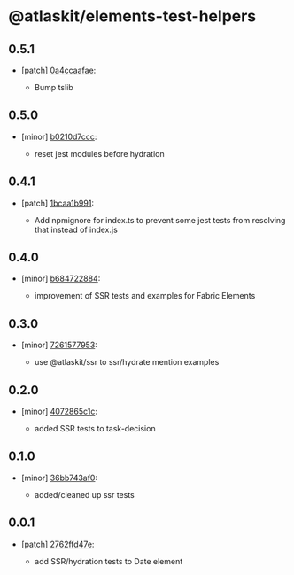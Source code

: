 # @atlaskit/elements-test-helpers

## 0.5.1
- [patch] [0a4ccaafae](https://bitbucket.org/atlassian/atlaskit-mk-2/commits/0a4ccaafae):

  - Bump tslib

## 0.5.0
- [minor] [b0210d7ccc](https://bitbucket.org/atlassian/atlaskit-mk-2/commits/b0210d7ccc):

  - reset jest modules before hydration

## 0.4.1
- [patch] [1bcaa1b991](https://bitbucket.org/atlassian/atlaskit-mk-2/commits/1bcaa1b991):

  - Add npmignore for index.ts to prevent some jest tests from resolving that instead of index.js

## 0.4.0
- [minor] [b684722884](https://bitbucket.org/atlassian/atlaskit-mk-2/commits/b684722884):

  - improvement of SSR tests and examples for Fabric Elements

## 0.3.0
- [minor] [7261577953](https://bitbucket.org/atlassian/atlaskit-mk-2/commits/7261577953):

  - use @atlaskit/ssr to ssr/hydrate mention examples

## 0.2.0
- [minor] [4072865c1c](https://bitbucket.org/atlassian/atlaskit-mk-2/commits/4072865c1c):

  - added SSR tests to task-decision

## 0.1.0
- [minor] [36bb743af0](https://bitbucket.org/atlassian/atlaskit-mk-2/commits/36bb743af0):

  - added/cleaned up ssr tests

## 0.0.1
- [patch] [2762ffd47e](https://bitbucket.org/atlassian/atlaskit-mk-2/commits/2762ffd47e):

  - add SSR/hydration tests to Date element
